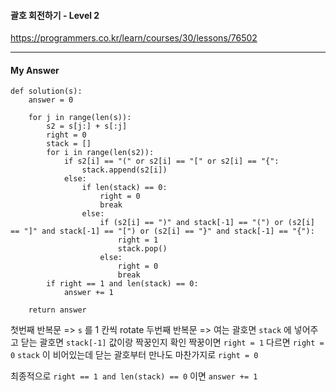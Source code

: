 #### 괄호 회전하기 - Level 2
https://programmers.co.kr/learn/courses/30/lessons/76502

---

#### My Answer
```
def solution(s):
    answer = 0
    
    for j in range(len(s)):
        s2 = s[j:] + s[:j]
        right = 0
        stack = []
        for i in range(len(s2)):
            if s2[i] == "(" or s2[i] == "[" or s2[i] == "{":
                stack.append(s2[i])
            else:
                if len(stack) == 0:
                    right = 0
                    break
                else:
                    if (s2[i] == ")" and stack[-1] == "(") or (s2[i] == "]" and stack[-1] == "[") or (s2[i] == "}" and stack[-1] == "{"):
                        right = 1
                        stack.pop()
                    else:
                        right = 0
                        break
        if right == 1 and len(stack) == 0:
            answer += 1
    
    return answer
```

첫번째 반복문 => `s` 를 1 칸씩 rotate
두번째 반복문 => 여는 괄호면 `stack` 에 넣어주고 닫는 괄호면 `stack[-1]` 값이랑 짝꿍인지 확인
짝꿍이면 `right = 1` 다르면 `right = 0`
`stack` 이 비어있는데 닫는 괄호부터 만나도 마찬가지로 `right = 0`

최종적으로 `right == 1 and len(stack) == 0` 이면 `answer += 1`